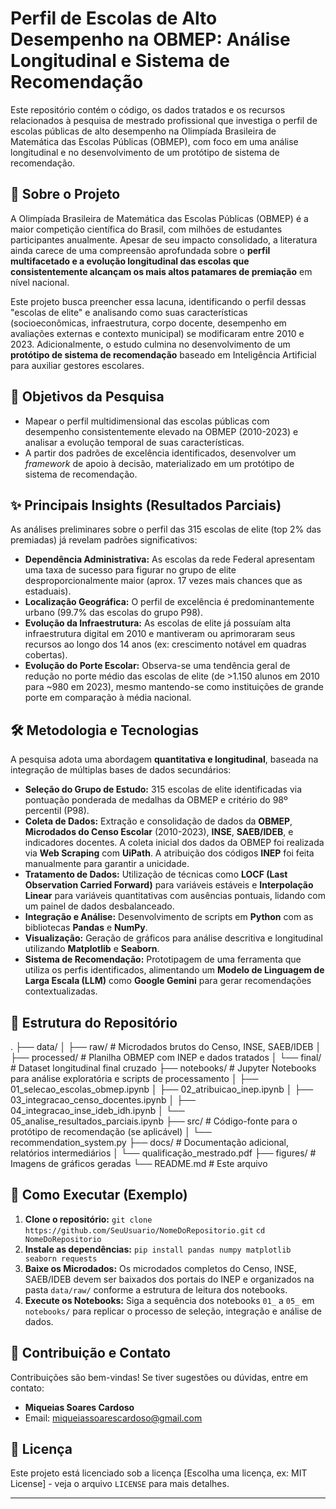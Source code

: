 # Perfil de Escolas de Alto Desempenho na OBMEP: Análise Longitudinal e Sistema de Recomendação

Este repositório contém o código, os dados tratados e os recursos relacionados à pesquisa de mestrado profissional que investiga o perfil de escolas públicas de alto desempenho na Olimpíada Brasileira de Matemática das Escolas Públicas (OBMEP), com foco em uma análise longitudinal e no desenvolvimento de um protótipo de sistema de recomendação.

## 🚀 Sobre o Projeto

A Olimpíada Brasileira de Matemática das Escolas Públicas (OBMEP) é a maior competição científica do Brasil, com milhões de estudantes participantes anualmente. Apesar de seu impacto consolidado, a literatura ainda carece de uma compreensão aprofundada sobre o **perfil multifacetado e a evolução longitudinal das escolas que consistentemente alcançam os mais altos patamares de premiação** em nível nacional.

Este projeto busca preencher essa lacuna, identificando o perfil dessas "escolas de elite" e analisando como suas características (socioeconômicas, infraestrutura, corpo docente, desempenho em avaliações externas e contexto municipal) se modificaram entre 2010 e 2023. Adicionalmente, o estudo culmina no desenvolvimento de um **protótipo de sistema de recomendação** baseado em Inteligência Artificial para auxiliar gestores escolares.

## 🎯 Objetivos da Pesquisa

*   Mapear o perfil multidimensional das escolas públicas com desempenho consistentemente elevado na OBMEP (2010-2023) e analisar a evolução temporal de suas características.
*   A partir dos padrões de excelência identificados, desenvolver um *framework* de apoio à decisão, materializado em um protótipo de sistema de recomendação.

## ✨ Principais Insights (Resultados Parciais)

As análises preliminares sobre o perfil das 315 escolas de elite (top 2% das premiadas) já revelam padrões significativos:

*   **Dependência Administrativa:** As escolas da rede Federal apresentam uma taxa de sucesso para figurar no grupo de elite desproporcionalmente maior (aprox. 17 vezes mais chances que as estaduais).
*   **Localização Geográfica:** O perfil de excelência é predominantemente urbano (99.7% das escolas do grupo P98).
*   **Evolução da Infraestrutura:** As escolas de elite já possuíam alta infraestrutura digital em 2010 e mantiveram ou aprimoraram seus recursos ao longo dos 14 anos (ex: crescimento notável em quadras cobertas).
*   **Evolução do Porte Escolar:** Observa-se uma tendência geral de redução no porte médio das escolas de elite (de >1.150 alunos em 2010 para ~980 em 2023), mesmo mantendo-se como instituições de grande porte em comparação à média nacional.

## 🛠️ Metodologia e Tecnologias

A pesquisa adota uma abordagem **quantitativa e longitudinal**, baseada na integração de múltiplas bases de dados secundários:

*   **Seleção do Grupo de Estudo:** 315 escolas de elite identificadas via pontuação ponderada de medalhas da OBMEP e critério do 98º percentil (P98).
*   **Coleta de Dados:** Extração e consolidação de dados da **OBMEP**, **Microdados do Censo Escolar** (2010-2023), **INSE**, **SAEB/IDEB**, e indicadores docentes. A coleta inicial dos dados da OBMEP foi realizada via **Web Scraping** com **UiPath**. A atribuição dos códigos **INEP** foi feita manualmente para garantir a unicidade.
*   **Tratamento de Dados:** Utilização de técnicas como **LOCF (Last Observation Carried Forward)** para variáveis estáveis e **Interpolação Linear** para variáveis quantitativas com ausências pontuais, lidando com um painel de dados desbalanceado.
*   **Integração e Análise:** Desenvolvimento de scripts em **Python** com as bibliotecas **Pandas** e **NumPy**.
*   **Visualização:** Geração de gráficos para análise descritiva e longitudinal utilizando **Matplotlib** e **Seaborn**.
*   **Sistema de Recomendação:** Prototipagem de uma ferramenta que utiliza os perfis identificados, alimentando um **Modelo de Linguagem de Larga Escala (LLM)** como **Google Gemini** para gerar recomendações contextualizadas.

## 📂 Estrutura do Repositório
.
├── data/
│ ├── raw/ # Microdados brutos do Censo, INSE, SAEB/IDEB
│ ├── processed/ # Planilha OBMEP com INEP e dados tratados
│ └── final/ # Dataset longitudinal final cruzado
├── notebooks/ # Jupyter Notebooks para análise exploratória e scripts de processamento
│ ├── 01_selecao_escolas_obmep.ipynb
│ ├── 02_atribuicao_inep.ipynb
│ ├── 03_integracao_censo_docentes.ipynb
│ ├── 04_integracao_inse_ideb_idh.ipynb
│ └── 05_analise_resultados_parciais.ipynb
├── src/ # Código-fonte para o protótipo de recomendação (se aplicável)
│ └── recommendation_system.py
├── docs/ # Documentação adicional, relatórios intermediários
│ └── qualificação_mestrado.pdf
├── figures/ # Imagens de gráficos geradas
└── README.md # Este arquivo

## 🚀 Como Executar (Exemplo)

1.  **Clone o repositório:**
    `git clone https://github.com/SeuUsuario/NomeDoRepositorio.git`
    `cd NomeDoRepositorio`
2.  **Instale as dependências:**
    `pip install pandas numpy matplotlib seaborn requests`
3.  **Baixe os Microdados:** Os microdados completos do Censo, INSE, SAEB/IDEB devem ser baixados dos portais do INEP e organizados na pasta `data/raw/` conforme a estrutura de leitura dos notebooks.
4.  **Execute os Notebooks:** Siga a sequência dos notebooks `01_` a `05_` em `notebooks/` para replicar o processo de seleção, integração e análise de dados.

## 🤝 Contribuição e Contato

Contribuições são bem-vindas! Se tiver sugestões ou dúvidas, entre em contato:

*   **Miqueias Soares Cardoso**
*   Email: miqueiassoarescardoso@gmail.com

## 📄 Licença

Este projeto está licenciado sob a licença [Escolha uma licença, ex: MIT License] - veja o arquivo `LICENSE` para mais detalhes.

---
